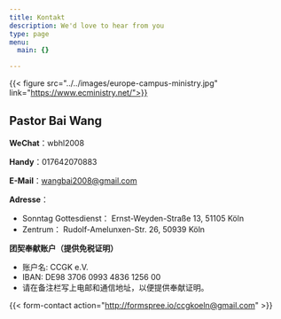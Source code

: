 ```yaml
---
title: Kontakt 
description: We'd love to hear from you
type: page
menu:
  main: {}

---
```


 {{< figure src="../../images/europe-campus-ministry.jpg" link="https://www.ecministry.net/">}}

## Pastor Bai Wang

__WeChat__：wbhl2008

__Handy__：017642070883

__E-Mail__：wangbai2008@gmail.com

__Adresse__： 
- Sonntag Gottesdienst： Ernst-Weyden-Straße 13, 51105 Köln
- Zentrum： Rudolf-Amelunxen-Str. 26, 50939 Köln

__团契奉献账户（提供免税证明）__
- 账户名: CCGK e.V.
- IBAN: DE98 3706 0993 4836 1256 00
- 请在备注栏写上电邮和通信地址，以便提供奉献证明。

{{< form-contact action="http://formspree.io/ccgkoeln@gmail.com"  >}}